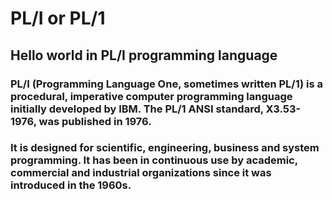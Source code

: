 # PL/I or PL/1
## Hello world in PL/I programming language

### PL/I (Programming Language One, sometimes written PL/1) is a procedural, imperative computer programming language initially developed by IBM. The PL/1 ANSI standard, X3.53-1976, was published in 1976. 

### It is designed for scientific, engineering, business and system programming. It has been in continuous use by academic, commercial and industrial organizations since it was introduced in the 1960s.